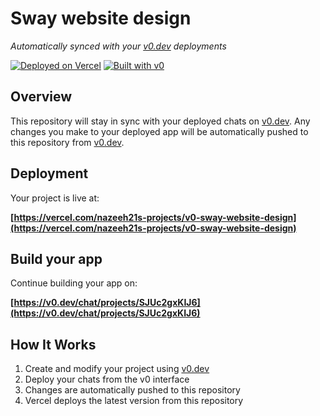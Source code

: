# Sway website design

*Automatically synced with your [v0.dev](https://v0.dev) deployments*

[![Deployed on Vercel](https://img.shields.io/badge/Deployed%20on-Vercel-black?style=for-the-badge&logo=vercel)](https://vercel.com/nazeeh21s-projects/v0-sway-website-design)
[![Built with v0](https://img.shields.io/badge/Built%20with-v0.dev-black?style=for-the-badge)](https://v0.dev/chat/projects/SJUc2gxKIJ6)

## Overview

This repository will stay in sync with your deployed chats on [v0.dev](https://v0.dev).
Any changes you make to your deployed app will be automatically pushed to this repository from [v0.dev](https://v0.dev).

## Deployment

Your project is live at:

**[https://vercel.com/nazeeh21s-projects/v0-sway-website-design](https://vercel.com/nazeeh21s-projects/v0-sway-website-design)**

## Build your app

Continue building your app on:

**[https://v0.dev/chat/projects/SJUc2gxKIJ6](https://v0.dev/chat/projects/SJUc2gxKIJ6)**

## How It Works

1. Create and modify your project using [v0.dev](https://v0.dev)
2. Deploy your chats from the v0 interface
3. Changes are automatically pushed to this repository
4. Vercel deploys the latest version from this repository